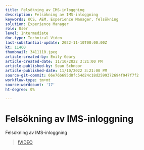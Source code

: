 ```yaml
---
title: Felsökning av IMS-inloggning
description: Felsökning av IMS-inloggning
keywords: KCS, AEM, Experience Manager, felsökning
solution: Experience Manager
role: User
level: Intermediate
doc-type: Technical Video
last-substantial-update: 2022-11-10T00:00:00Z
kt: 11460
thumbnail: 3411110.jpeg
article-created-by: Emily Geary
article-created-date: 11/10/2022 3:21:00 PM
article-published-by: Sean Schnoor
article-published-date: 11/10/2022 3:21:00 PM
source-git-commit: 66e76b695d8fc54d24c18d2599372694f947f7f2
workflow-type: tm+mt
source-wordcount: '17'
ht-degree: 0%

---
```



# Felsökning av IMS-inloggning

Felsökning av IMS-inloggning

>[!VIDEO](https://video.tv.adobe.com/v/3411110/?quality=12&learn=on)